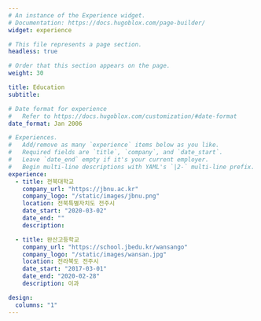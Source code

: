 ```yaml
---
# An instance of the Experience widget.
# Documentation: https://docs.hugoblox.com/page-builder/
widget: experience

# This file represents a page section.
headless: true

# Order that this section appears on the page.
weight: 30

title: Education
subtitle:

# Date format for experience
#   Refer to https://docs.hugoblox.com/customization/#date-format
date_format: Jan 2006

# Experiences.
#   Add/remove as many `experience` items below as you like.
#   Required fields are `title`, `company`, and `date_start`.
#   Leave `date_end` empty if it's your current employer.
#   Begin multi-line descriptions with YAML's `|2-` multi-line prefix.
experience:
  - title: 전북대학교
    company_url: "https://jbnu.ac.kr"
    company_logo: "/static/images/jbnu.png"
    location: 전북특별자치도 전주시
    date_start: "2020-03-02"
    date_end: ""
    description:

  - title: 완산고등학교
    company_url: "https://school.jbedu.kr/wansango"
    company_logo: "/static/images/wansan.jpg"
    location: 전라북도 전주시
    date_start: "2017-03-01"
    date_end: "2020-02-28"
    description: 이과

design:
  columns: "1"
---
```

